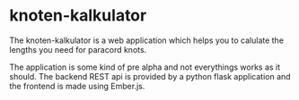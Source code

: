 # knoten-kalkulator

The knoten-kalkulator is a web application which helps you to calulate the
lengths you need for paracord knots.

The application is some kind of pre alpha and not everythings works as it
should. The backend REST api is provided by a python flask application and
the frontend is made using Ember.js. 
